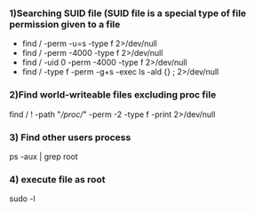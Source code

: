 ### 1)Searching SUID file (SUID file is a special type of file permission given to a file
- find / -perm -u=s -type f 2>/dev/null
- find / -perm -4000 -type f 2>/dev/null
- find / -uid 0 -perm -4000 -type f 2>/dev/null
- find / -type f -perm -g+s -exec ls -ald {} \; 2>/dev/null

### 2)Find world-writeable files excluding proc file
find / ! -path "*/proc/*" -perm -2 -type f -print 2>/dev/null

### 3) Find other users process
ps -aux | grep root

### 4) execute file as root
sudo -l

